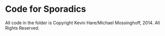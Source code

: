 Code for Sporadics
=========
All code in the folder is Copyright Kevin Hare/Michael Mossinghoff, 2014. All Rights Reserved. 


